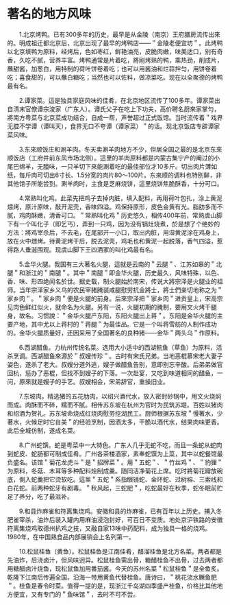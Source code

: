 # 著名的地方风味  

&emsp;&emsp;1.北京烤鸭。已有300多年的历史，最早是从金陵（南京）王府膳房流传出來的。明成祖迁都北京后，北京出现了最早的烤鸭店——＂金陵老便宜坊＂。此烤鸭以北京填鸭为原料，经烤后，色如枣红，鲜艳油亮，皮脆肉嫩，味美适口，别有奇香，久吃不腻，营养丰富。烤鸭通常是片着吃，將刚烤熟的鸭，乘热劲，削成片，蘸甜酱，加葱白，用特制的荷叶饼卷着吃；也可以用酱油和烂蒜拌匀，用饼卷着吃；喜食甜的，可以蘸白糖吃；当然也可以佐料，做凉菜吃。现在以全聚德的烤鸭最有名。  

&emsp;&emsp;2.谭家菜。這是独具家庭风味的佳肴，在北京地区流传了100多年。谭家菜出自清末官僚谭宗浚家（广东人）。谭氏父子在吃上下功夫，高价聘名厨來家掌匀，將南方粤菜与北京菜成功结合，自成一帮，声誉超过正式饭馆。当时流传着＂戏界无腔不学谭（谭叫天），食界无口不夸谭（谭家菜）＂的话。现北京饭店专辟谭家菜风味。  

&emsp;&emsp;3.东來顺饭庄和涮羊肉。冬天卖涮羊肉地方不少，但居全国之最的是北京东來顺饭店（工府井前东风市场北侧）。這里的羊肉原料都是内蒙古集宁产的阉过的小尾巴绵羊，无膻味，一只羊切下來能涮着吃的最佳部位才10多斤。切出肉片薄如纸，每斤肉可切出6寸长、1.5分宽的肉片80～100片。东來顺的调料也特别鲜，非其他馆子所能尝到。涮羊肉时，主食是芝麻烧饼，這里烧饼焦脆酥香，十分可口。  

&emsp;&emsp;4.常熟叫化鸡。此菜先把鸡子去掉内脏，填入配料，再用荷叶包扎，涂上黄泥煨烤，原汁原味，敲开泥壳，香味四溢。鸡保持原形，皮色金黄有光。脂肪多而不腻，鸡肉酥嫩，清香可口。＂常熟叫化鸡＂历史悠久，相传400年前，常熟虞山脚下有一个叫化子（即乞丐），弄到一只鸡，因为没有锅灶烧煮，於是想了个绝妙的方法：將鸡宰杀后，不去毛，在尾部开一小口，取出内脏，用湿黄泥涂在鸡身上，放在火中煨烤。待黄泥烤干后，脱去泥壳，鸡毛也和黄泥一起脱落，香气四溢，惹得路人垂涎围观。现虞山脚下王四酒家的叫化鸡最有名。  

&emsp;&emsp;5.金华火腿。我国有三大著名火腿，這就是云南的＂云腿＂、江苏如皋的＂北腿＂和浙江的＂南腿＂。其中＂南腿＂即金华火腿，历史最久，风味特殊，以色、香、味、形四绝闻名於世。据史载，制火腿始於南宋，传说大將宗泽是火腿业的祖师。当年宗泽家乡义乌的农民宰猪腌装咸腿慰劳抗金將士，將士們亲切地称之为＂家乡肉＂。＂家乡肉＂便是火腿的前身。后來宗泽把＂家乡肉＂进贡皇上，宋高宗见肉色鲜红似火，就命名为火腿。另有一说，火腿初期的腌制，要用文火烤干腿身，故名。习惯說：＂金华火腿产东阳，东阳火腿出上蒋＂。东阳是金华火腿的主要产地，其中尤以上蒋村的＂蒋腿＂为最佳品。它是一个叫蒋雪舫的人制作成功的。金华火腿质量好，还因采用了全国著名的良种猪——金华＂两头乌＂作原料。  

&emsp;&emsp;6.西湖醋鱼。力杭州传统名菜。选用大小适中的西湖鲩鱼（草鱼）为原料，活杀烹调。西湖醋鱼來源於＂叔嫂传珍＂。古时有宋氏兄弟。当地恶棍慕宋老大妻子姿色，遂杀了老大。叔嫂分道外逃，嫂子做醋鱼告别，意即别忘辛酸。后弟弟做官回杭，惩办了恶棍，但找不到嫂子的下落。一次赴宴，又吃到味道相同的醋鱼，一问，原來就是嫂子的手艺。叔嫂相会，宋弟辞官，重操旧业。  

&emsp;&emsp;7.东坡肉。精选猪的五花肋肉，以绍兴酒代水，放入密封砂锅中，用文火烧焖而成。肉酥而不碎，糯而不腻。相传苏东坡在杭州为官时为民筑苏堤。百姓以猪肉和绍酒为贺礼。苏东坡命烧成红烧肉慰劳挖湖民工。厨师根据苏东坡＂慢著水，少著水，火候足时它自美＂的经验烹制，因酒太多，干脆以酒代水，结果肉味更香。此后全城仿制，遂成名菜。  

&emsp;&emsp;8.广州蛇馔。蛇是粤菜中一大特色。广东人几乎无蛇不吃，而且一条蛇从蛇肉到蛇皮、蛇肠都可制成佳肴。广州各茶楼酒家，素奉蛇馔为上菜，其中以蛇餐馆最负盛名。该馆＂菊花龙虎斗＂是＂招牌菜＂。用＂五蛇＂、＂竹丝鸡＂、＂豹狸＂为原料，冬菇、木耳等多种配料烩制成羹。随同洁净菊花上席。吃时將菊花瓣放碗底，倒入蛇羹把它烫软吃。這里＂五蛇＂系指眼镜蛇、金环蛇、过树榕、三索线和白花蛇。前两种蛇牙有剧毒。＂秋风起，三蛇肥＂，吃蛇最好在秋季，蛇冬眠前贮足了养分，吃了最滋补。  

&emsp;&emsp;9.和县炸麻雀和符离集烧鸡。安徽和县的炸麻雀，已有百年以上历史。捕入冬肥雀宰杀，油炸后装入罐内用麻油浸泡封好，可百日不变质。地处京沪铁路的安徽符离集烧鸡取德州扒鸡之技，又融自家13味中药配料，成为独具一格的烧鸡。1980年，在中国熟食品内部展销会上名列第一。  

&emsp;&emsp;10.松鼠桂鱼（黄鱼）。松鼠桂鱼是江南佳肴，醋溜桂鱼是北方名菜。两者都是先油炸，后浇卤汁，但风味迥异。松鼠桂鱼需出骨，糖醋桂鱼不出骨，过去两者都用糖醋卤汁烧鱼，现松鼠鱼加用番茄酱。今天的苏州名菜＂松鼠桂鱼＂是全鱼炙。乾隆下江南后传遍全国。沿海一带用黄鱼代替桂鱼。唐诗曰，＂桃花流水鳜鱼肥＂。桂鱼是春令时菜。值得一提的是，现浙江千岛湖四季盛产桂鱼，价格比其他地方便宜，又有专门的＂鱼味馆＂，去时不可不尝。  